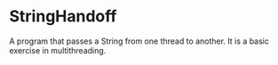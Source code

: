 # StringHandoff
A program that passes a String from one thread to another. It is a basic exercise in multithreading.
